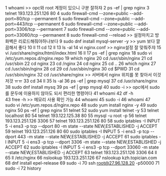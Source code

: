    1  whoami    >> opc와 root 계정이 있으니 구분 잘하쟈
    2  ps -ef | grep nginx
    3  telnet 193.123.251.126 80
    4  sudo firewall-cmd --zone=public --add-port=80/tcp --permanent
    5  sudo firewall-cmd --zone=public --add-port=443/tcp --permanent
    6  sudo firewall-cmd --zone=public --add-port=3306/tcp --permanent
    7  sudo firewall-cmd --zone=public --add-port=33060/tcp --permanent
    8  sudo firewall-cmd --reload   >> 설정마치고 방화벽은 리로드해줘야하나보다
    9  sudo dnf install mysql-server -y   >> yum 보다 깔끔해서 좋다
   10  ll
   11  cd
   12  ll
   13  ls -al
   14  vi nginx.conf    >> nginx설정 잘 맞춰주쟈
   15  vi /usr/share/nginx/html/index.html
   16  ll
   17  ps -ef | grep nginx
   18  sudo vi /etc/yum.repos.d/nginx.repo
   19  which nginx
   20  cd /usr/sbin/nginx
   21  cd /usr/sbin
   22  cd nginx
   23  cd /nginx
   24  cd nginx
   25  cd ..
   26  which nginx
   27  cd /usr/sbin/nginx
   28  cd
   29  cd /usr/sbin/nginx
   30  cd $PWD
   31  cd /usr/sbin/nginx
   32  cd /usr/share/nginx    >> 서버에서 nginx 위치를 못 찾아서 이것저것 ㅠㅠ
   33  cd
   34  ll
   35  ls -al
   36  ps -ef | grep mysql
   37  cd /usr/share/nginx
   38  sudo dnf install mysq
   39  ps -ef | grep mysql
   40  sudo -i    >> opc에서 sudo를 문두에 이용하지 않아도 되서 편리한 명령어다
   41  whoami
   42  df -h    
   43  free -h    >> 메모리 사용 확인 가능
   44  whoami
   45  sudo -i
   46  whoami
   47  sudo vi /etc/yum.repos.d/nginx.repo
   48  sudo yum install nginx -y
   49  sudo nginx
   50  ps -ef | grep nginx
   51  telnet
   52  sudo yum install telnet -y
   53  telnet localhost 80
   54  telnet 193.122.125.38 80
   55  mysql -u root -p
   56  telnet 193.123.251.126 3306
   57  telnet 193.123.251.126 80
   58  sudo iptables -I INPUT 5 -i ens3 -p tcp --dport 80 -m state --state NEW,ESTABLISHED -j ACCEPT
   59  telnet 193.123.251.126 80
   60  sudo iptables -I INPUT 5 -i ens3 -p tcp --dport 443 -m state --state NEW,ESTABLISHED -j ACCEPT
   61  sudo iptables -I INPUT 5 -i ens3 -p tcp --dport 3306 -m state --state NEW,ESTABLISHED -j ACCEPT
   62  sudo iptables -I INPUT 5 -i ens3 -p tcp --dport 33060 -m state --state NEW,ESTABLISHED -j ACCEPT
   63  telnet 193.123.251.126 3306
   64  ll
   65  ll /etc/nginx
   66  nslookup 193.123.251.126
   67  nslookup kzh.topician.com
   68  dnf install epel-release
   69  sudo -i
   70  ssh root@27.96.128.20 -p50000
   71  sudo -i
   72  history